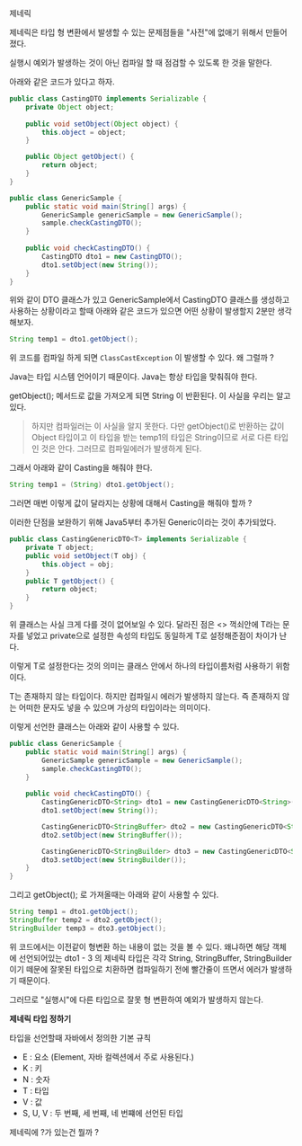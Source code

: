 제네릭

제네릭은 타입 형 변환에서 발생할 수 있는 문제점들을 "사전"에 없애기 위해서 만들어졌다.

실행시 예외가 발생하는 것이 아닌 컴파일 할 때 점검할 수 있도록 한 것을 말한다.

아래와 같은 코드가 있다고 하자.


```java
public class CastingDTO implements Serializable {
    private Object object;
    
    public void setObject(Object object) {
        this.object = object;
    }

    public Object getObject() {
        return object;
    }
}
```

```java
public class GenericSample {
    public static void main(String[] args) {
        GenericSample genericSample = new GenericSample();
        sample.checkCastingDTO();
    }
    
    public void checkCastingDTO() {
        CastingDTO dto1 = new CastingDTO();
        dto1.setObject(new String());
    }
}
```

위와 같이 DTO 클래스가 있고 GenericSample에서 CastingDTO 클래스를 생성하고 사용하는 상황이라고 할때 아래와 같은 코드가 있으면 어떤 상황이 발생할지
2분만 생각해보자.

```java
String temp1 = dto1.getObject();
```

위 코드를 컴파일 하게 되면 `ClassCastException` 이 발생할 수 있다. 왜 그럴까 ?

Java는 타입 시스템 언어이기 때문이다. Java는 항상 타입을 맞춰줘야 한다.

getObject(); 메서드로 값을 가져오게 되면 String 이 반환된다. 이 사실을 우리는 알고 있다.

> 하지만 컴파일러는 이 사실을 알지 못한다. 다만 getObject()로 반환하는 값이 Object 타입이고 이 타입을 받는 temp1의 타입은 String이므로 서로 다른 타입인 것은 안다.
> 그러므로 컴파일에러가 발생하게 된다.

그래서 아래와 같이 Casting을 해줘야 한다.

```java
String temp1 = (String) dto1.getObject();
```

그러면 매번 이렇게 값이 달라지는 상황에 대해서 Casting을 해줘야 할까 ?

이러한 단점을 보완하기 위해 Java5부터 추가된 Generic이라는 것이 추가되었다.



```java
public class CastingGenericDTO<T> implements Serializable {
    private T object;
    public void setObject(T obj) {
        this.object = obj;
    }
    public T getObject() {
        return object;
    }
}
```


위 클래스는 사실 크게 다를 것이 없어보일 수 있다. 달라진 점은 <> 꺽쇠안에 T라는 문자를 넣었고 private으로 설정한 속성의 타입도 동일하게 T로 설정해준점이 차이가 난다.

이렇게 T로 설정한다는 것의 의미는 클래스 안에서 하나의 타입이름처럼 사용하기 위함이다.

T는 존재하지 않는 타입이다. 하지만 컴파일시 에러가 발생하지 않는다. 즉 존재하지 않는 어떠한 문자도 넣을 수 있으며 가상의 타입이라는 의미이다.

이렇게 선언한 클래스는 아래와 같이 사용할 수 있다.

```java
public class GenericSample {
    public static void main(String[] args) {
        GenericSample genericSample = new GenericSample();
        sample.checkCastingDTO();
    }
    
    public void checkCastingDTO() {
        CastingGenericDTO<String> dto1 = new CastingGenericDTO<String>();
        dto1.setObject(new String());

        CastingGenericDTO<StringBuffer> dto2 = new CastingGenericDTO<StringBuffer>();
        dto2.setObject(new StringBuffer());

        CastingGenericDTO<StringBuilder> dto3 = new CastingGenericDTO<StringBuilder>();
        dto3.setObject(new StringBuilder());
    }
}
```


그리고 getObject(); 로 가져올때는 아래와 같이 사용할 수 있다.

```java
String temp1 = dto1.getObject();
StringBuffer temp2 = dto2.getObject();
StringBuilder temp3 = dto3.getObject();
```

위 코드에서는 이전같이 형변환 하는 내용이 없는 것을 볼 수 있다.
왜냐하면 해당 객체에 선언되어있는 dto1 - 3 의 제네릭 타입은 각각 String, StringBuffer, StringBuilder이기 떼문에 잘못된 타입으로 치환하면
컴파일하기 전에 빨간줄이 뜨면서 에러가 발생하기 때문이다.

그러므로 "실행시"에 다른 타입으로 잘못 형 변환하여 예외가 발생하지 않는다.

**제네릭 타입 정하기**

타입을 선언할때 자바에서 정의한 기본 규칙

- E : 요소 (Element, 자바 컬렉션에서 주로 사용된다.)
- K : 키
- N : 숫자
- T : 타입
- V : 값
- S, U, V : 두 번째, 세 번째, 네 번쨰에 선언된 타입


제네릭에 ?가 있는건 뭘까 ?

